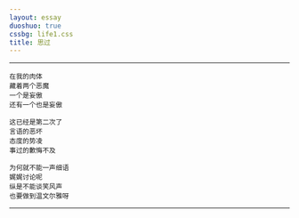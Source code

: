```yaml
---
layout: essay
duoshuo: true
cssbg: life1.css
title: 思过
---
```


----------

	在我的肉体
	藏着两个恶魔
	一个是妄傲
	还有一个也是妄傲

	这已经是第二次了
	言语的恶坏
	态度的势凌
	事过的歉悔不及

	为何就不能一声细语
	娓娓讨论呢
	纵是不能谈笑风声
	也要做到温文尔雅呀


---------

